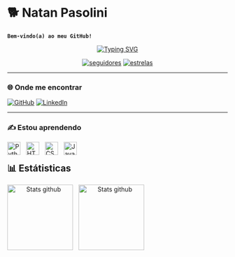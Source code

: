 # 🐕 Natan Pasolini

**`Bem-vindo(a) ao meu GitHub!`**

<!-- Feito usando: https://readme-typing-svg.demolab.com -->
<p align="center">
    <a href="https://git.io/typing-svg"><img src="https://readme-typing-svg.demolab.com?font=Fira+Code&weight=500&pause=1000&color=00CF24&center=true&vCenter=true&width=435&height=30&lines=Eu+sou+o+Natan!;Estudante+de+Ci%C3%AAncia+da+Computa%C3%A7%C3%A3o" alt="Typing SVG" /></a>
</p>

<p align="center">
      <a href="https://github.com/natanpasolini?tab=followers">
         <img alt="seguidores" title="Siga-me no GitHub" src="https://custom-icon-badges.demolab.com/github/followers/natanpasolini?color=236ad3&labelColor=1155ba&style=for-the-badge&logo=github&label=Follow&logoColor=white"/></a>
      <a href="https://github.com/natanpasolini?tab=repositories&sort=stargazers">
         <img alt="estrelas" title="Estrelas" src="https://custom-icon-badges.demolab.com/github/stars/natanpasolini?color=55960c&style=for-the-badge&labelColor=488207&logo=star"/></a>
   </p>


---
### 🌐 Onde me encontrar

<!-- Feito usando https://shields.io/ e https://github.com/DenverCoder1/custom-icon-badges -->
<p align="left">
    <a href="https://github.com/natanpasolini">
        <img alt="GitHub" title="Meu GitHub" src="https://custom-icon-badges.demolab.com/badge/GitHub-black?style=for-the-badge&logo=github&logoColor=white"/></a>
    <a href="https://www.linkedin.com/in/natan-pasolini-bb59102a8/">
        <img alt="LinkedIn" title="Meu LinkedIn" src="https://custom-icon-badges.demolab.com/badge/LinkedIn-1155ba?style=for-the-badge&logo=in&logoColor=white"/></a>
</p>

---

### ✍️ Estou aprendendo

<img align="left" alt="Python" width="30px" style="padding-right:10px;" src="https://cdn.jsdelivr.net/gh/devicons/devicon/icons/python/python-original.svg"/>
<img align="left" alt="HTML" width="30px" style="padding-right:10px;" src="https://cdn.jsdelivr.net/gh/devicons/devicon/icons/html5/html5-original.svg" />
<img align="left" alt="CSS" width="30px" style="padding-right:10px;" src="https://cdn.jsdelivr.net/gh/devicons/devicon/icons/css3/css3-original.svg" />
<img align="left" alt="JavaScript" width="30px" style="padding-right:10px;" src="https://cdn.jsdelivr.net/gh/devicons/devicon/icons/javascript/javascript-original.svg" />
<br />

## 📊 Estátisticas

<p align="center">
    <img
        align="left"
        alt="Stats github"
        height="150"
        style="padding-right: 10px;"
        src="https://github-readme-stats.vercel.app/api?username=natanpasolini&show_icons=true&theme=darkhub&locale=pt-br"    
    />
    <img
        align="left"
        alt="Stats github"
        height="150"
        src="https://github-readme-stats.vercel.app/api/top-langs?username=natanpasolini&show_icons=true&theme=chartreuse-dark&locale=pt-br&layout=compact&custom_title=Tecnologias"    
    />
</p>





